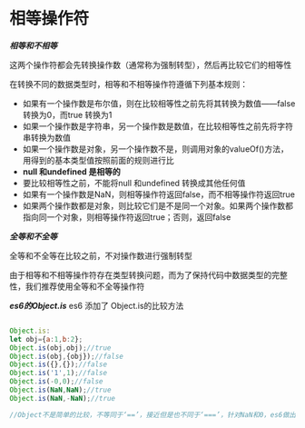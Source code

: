 # 相等操作符

***相等和不相等***

这两个操作符都会先转换操作数（通常称为强制转型），然后再比较它们的相等性

在转换不同的数据类型时，相等和不相等操作符遵循下列基本规则：

* 如果有一个操作数是布尔值，则在比较相等性之前先将其转换为数值——false 转换为0，而true 转换为1
* 如果一个操作数是字符串，另一个操作数是数值，在比较相等性之前先将字符串转换为数值
* 如果一个操作数是对象，另一个操作数不是，则调用对象的valueOf()方法，用得到的基本类型值按照前面的规则进行比
* **null 和undefined 是相等的**
* 要比较相等性之前，不能将null 和undefined 转换成其他任何值
* 如果有一个操作数是NaN，则相等操作符返回false，而不相等操作符返回true
* 如果两个操作数都是对象，则比较它们是不是同一个对象。如果两个操作数都指向同一个对象，则相等操作符返回true；否则，返回false



***全等和不全等***

全等和不全等在比较之前，不对操作数进行强制转型

由于相等和不相等操作符存在类型转换问题，而为了保持代码中数据类型的完整性，我们推荐使用全等和不全等操作符

***es6的Object.is***
es6 添加了 Object.is的比较方法

``` javascript

Object.is:
let obj={a:1,b:2};
Object.is(obj,obj);//true
Object.is(obj,{obj});//false
Object.is({},{});//false
Object.is('1',1);//false
Object.is(-0,0);//false
Object.is(NaN,NaN);//true
Object.is(NaN,-NaN);//true

//Object不是简单的比较，不等同于‘==’，接近但是也不同于‘===’，针对NaN和0，es6做出了一些调整.

```
